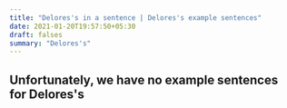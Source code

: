 ```yaml
---
title: "Delores's in a sentence | Delores's example sentences"
date: 2021-01-20T19:57:50+05:30
draft: falses
summary: "Delores's"
---
```

## Unfortunately, we have no example sentences for Delores's                 
